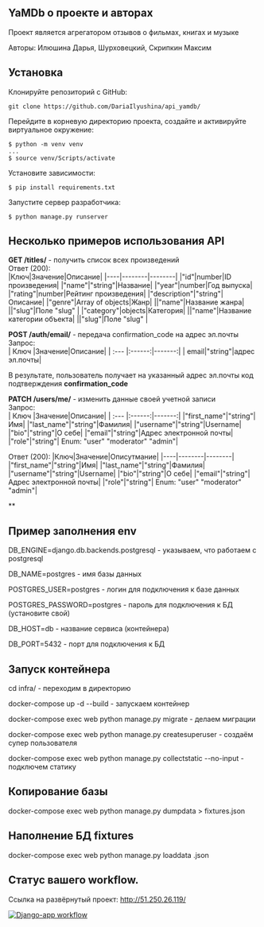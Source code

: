 ## YaMDb о проекте и авторах
Проект является агрегатором отзывов о фильмах, книгах и музыке

Авторы: Илюшина Дарья, Шурховецкий, Скрипкин Максим

## Установка

Клонируйте репозиторий с GitHub:
```
git clone https://github.com/DariaIlyushina/api_yamdb/
```

Перейдите в корневую директорию проекта, создайте и активируйте виртуальное окружение: 
```
$ python -m venv venv
...
$ source venv/Scripts/activate
```

Установите зависимости:
```
$ pip install requirements.txt
```

Запустите сервер разработчика:
```
$ python manage.py runserver
```
## Несколько примеров использования API
**GET /titles/** - получить список всех произведений  
Ответ (200):  
|Ключ|Значение|Описание|
|----|--------|--------|
|"id"|number|ID произведения|
|"name"|"string"|Название|
|"year"|number|Год выпуска|
|"rating"|number|Рейтинг произведения|
|"description"|"string"|Описание|
|"genre"|Array of objects|Жанр|
||"name"|Название жанра|
||"slug"|Поле "slug" |
|"category"|objects|Категория|
||"name"|Название категории объекта|
||"slug"|Поле "slug" |
  
**POST /auth/email/** - передача confirmation_code на адрес эл.почты  
Запрос:  
| Ключ |Значение|Описание|
| :--- |:------:|-------:|
| email|"string"|адрес эл.почты|

В результате, пользователь получает на указанный адрес эл.почты код подтверждения __confirmation_code__  

**PATCH /users/me/** - изменить данные своей учетной записи  
Запрос:  
| Ключ |Значение|Описание|
| :--- |:------:|-------:|
|"first_name"|"string"|Имя|
|"last_name"|"string"|Фамилия|
|"username"|"string"|Username|
|"bio"|"string"|О себе|
|"email"|"string"|Адрес электронной почты|
|"role"|"string"| Enum: "user" "moderator" "admin"|  

Ответ (200):
|Ключ|Значение|Описутмание|
|----|--------|--------|
|"first_name"|"string"|Имя|
|"last_name"|"string"|Фамилия|
|"username"|"string"|Username|
|"bio"|"string"|О себе|
|"email"|"string"|Адрес электронной почты|
|"role"|"string"| Enum: "user" "moderator" "admin"|

**

## Пример заполнения env

DB_ENGINE=django.db.backends.postgresql - указываем, что работаем с postgresql

DB_NAME=postgres - имя базы данных

POSTGRES_USER=postgres - логин для подключения к базе данных

POSTGRES_PASSWORD=postgres - пароль для подключения к БД (установите свой)

DB_HOST=db - название сервиса (контейнера)

DB_PORT=5432 - порт для подключения к БД 

## Запуск контейнера

cd infra/ - переходим в директорию

docker-compose up -d --build - запускаем контейнер

docker-compose exec web python manage.py migrate - делаем миграции

docker-compose exec web python manage.py createsuperuser - создаём супер пользователя

docker-compose exec web python manage.py collectstatic --no-input - подключем статику

## Копирование базы

docker-compose exec web python manage.py dumpdata > fixtures.json

## Наполнение БД fixtures

docker-compose exec web python manage.py loaddata <fixtures name>.json

## Cтатус вашего workflow.

Ссылка на развёрнутый проект: http://51.250.26.119/

[![Django-app workflow](https://github.com/DariaIlyushina/yamdb_final/actions/workflows/yamdb_workflow.yml/badge.svg)](https://github.com/DariaIlyushina/yamdb_final/actions/workflows/yamdb_workflow.yml)

